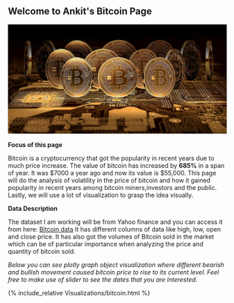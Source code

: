 ## Welcome to Ankit's Bitcoin Page

![](images/bitcoin.jpg)

**Focus of this page**

Bitcoin is a cryptocurrency that got the popularity in recent years due to much price increase. The value of bitcoin has increased by **685%** in a span of year. It was $7000 a year ago and now its value is $55,000.
This page will do the analysis of volatility in the price of bitcoin and how it gained popularity in recent years among bitcoin miners,investors and the public. Lastly, we will use a lot of visualization to grasp the idea visually.

**Data Description**

The dataset I am working will be from Yahoo finance and you can access it from here: [Bitcoin data](https://finance.yahoo.com/quote/BTC-USD/history/?guccounter=1&guce_referrer=aHR0cHM6Ly93d3cuZ29vZ2xlLmNvbS8&guce_referrer_sig=AQAAAE1iTQEM3gqle4ifIZ0FxmNSrO2jLU8jHDLYEnM4DGZk4dCEd-VhKRedEtXl6B3t2wj_eoseVG3MVLDWtXR5JAlz3aI6aQAheKcsaQTuFuWYKJvZPD2RdG3mC41_VtyVCE2slSvx_iqysSqDrh8KBvPb6GpvOmdGVTfFMCBkWE0E)
It has different columns of data like high, low, open and close price. It has also got the volumes of Bitcoin sold in the market which can be of particular importance
when analyzing the price and quantity of bitcoin sold.

*Below you can see plotly graph object visualization where different bearish and bullish movement caused bitcoin price to rise to its current level. Feel free to make use of slider to see the dates that you are interested.*

{% include_relative Visualizations/bitcoin.html %}










